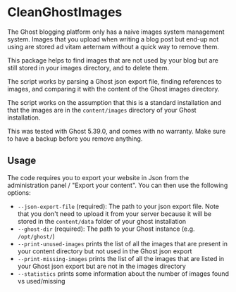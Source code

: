 # CleanGhostImages

The Ghost blogging platform only has a naive images system management system. Images that you upload when writing a blog
post but end-up not using are stored ad vitam aeternam without a quick way to remove them.

This package helps to find images that are not used by your blog but are still stored in your images directory, and to
delete them.

The script works by parsing a Ghost json export file, finding references to images, and comparing it with the content
of the Ghost images directory.

The script works on the assumption that this is a standard installation and that the images are in the `content/images`
directory of your Ghost installation.

This was tested with Ghost 5.39.0, and comes with no warranty. Make sure to have a backup before you remove anything.

## Usage

The code requires you to export your website in Json from the administration panel / "Export your content".
You can then use the following options:

- `--json-export-file` (required): The path to your json export file. Note that you don't need to upload it from your
  server because it will be stored in the `content/data` folder of your ghost installation
- `--ghost-dir` (required): The path to your Ghost instance (e.g. `/opt/ghost/`)
- `--print-unused-images` prints the list of all the images that are present in your content directory but not used
  in the Ghost json export
- `--print-missing-images` prints the list of all the images that are listed in your Ghost json export but are not in
  the images directory
- `--statistics` prints some information about the number of images found vs used/missing
